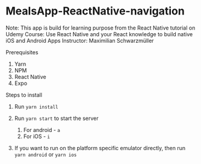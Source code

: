 # MealsApp-ReactNative-navigation

Note:  This app is build for learning purpose from the React Native tutorial on Udemy 
Course: Use React Native and your React knowledge to build native iOS and Android Apps
Instructor: Maximilian Schwarzmüller

Prerequisites 
1. Yarn 
2. NPM
3. React Native 
4. Expo 


Steps to install 
1. Run `yarn install`
2. Run `yarn start` to start the server 
   1. For android - `a`
   2. For iOS - `i`

3. If you want to run on the platform specific emulator directly, then run `yarn android` or `yarn ios`
